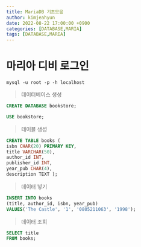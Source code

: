```yaml
---
title: MariaDB 기초모음 
author: kimjeahyun
date: 2022-08-22 17:00:00 +0900
categories: [DATABASE,MARIA]
tags: [DATABASE,MARIA]
---
```



# 마리아 디비 로그인

```Shell
mysql -u root -p -h localhost
```

>데이터베이스 생성

```SQL
CREATE DATABASE bookstore;

USE bookstore;
```

>테이블 생성

```SQL
CREATE TABLE books (
isbn CHAR(20) PRIMARY KEY, 
title VARCHAR(50),
author_id INT,
publisher_id INT,
year_pub CHAR(4),
description TEXT );
```

>데이터 넣기

```SQL
INSERT INTO books
(title, author_id, isbn, year_pub)
VALUES('The Castle', '1', '0805211063', '1998');
```

>데이터 조회

```SQL
SELECT title 
FROM books;
```